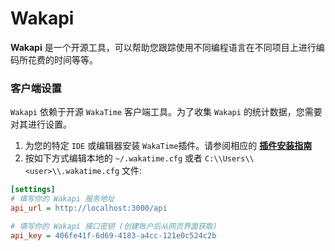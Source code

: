 # Wakapi

**Wakapi** 是一个开源工具，可以帮助您跟踪使用不同编程语言在不同项目上进行编码所花费的时间等等。

### 客户端设置
`Wakapi` 依赖于开源 `WakaTime` 客户端工具。为了收集 `Wakapi` 的统计数据，您需要对其进行设置。

1. 为您的特定 `IDE` 或编辑器安装 `WakaTime`插件。请参阅相应的 **[插件安装指南](https://wakatime.com/plugins)**
2. 按如下方式编辑本地的 `~/.wakatime.cfg` 或者 `C:\\Users\\<user>\\.wakatime.cfg` 文件:
```cfg
[settings]
# 填写你的 Wakapi 服务地址
api_url = http://localhost:3000/api

# 填写你的 Wakapi 接口密钥 (创建账户后从网页界面获取)
api_key = 406fe41f-6d69-4183-a4cc-121e0c524c2b
```
